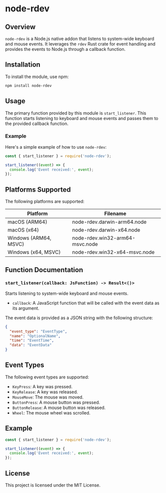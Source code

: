 # node-rdev

## Overview

`node-rdev` is a Node.js native addon that listens to system-wide keyboard and mouse events. It leverages the `rdev` Rust crate for event handling and provides the events to Node.js through a callback function.

## Installation

To install the module, use npm:

```sh
npm install node-rdev
```

## Usage

The primary function provided by this module is `start_listener`. This function starts listening to keyboard and mouse events and passes them to the provided callback function.

### Example

Here's a simple example of how to use `node-rdev`:

```javascript
const { start_listener } = require('node-rdev');

start_listener((event) => {
  console.log('Event received:', event);
});
```

## Platforms Supported

The following platforms are supported:

| Platform              | Filename                        |
| --------------------- | ------------------------------- |
| macOS (ARM64)         | node-rdev.darwin-arm64.node     |
| macOS (x64)           | node-rdev.darwin-x64.node       |
| Windows (ARM64, MSVC) | node-rdev.win32-arm64-msvc.node |
| Windows (x64, MSVC)   | node-rdev.win32-x64-msvc.node   |

## Function Documentation

### `start_listener(callback: JsFunction) -> Result<()>`

Starts listening to system-wide keyboard and mouse events.

- `callback`: A JavaScript function that will be called with the event data as its argument.

The event data is provided as a JSON string with the following structure:

```json
{
  "event_type": "EventType",
  "name": "OptionalName",
  "time": "EventTime",
  "data": "EventData"
}
```

## Event Types

The following event types are supported:

- `KeyPress`: A key was pressed.
- `KeyRelease`: A key was released.
- `MouseMove`: The mouse was moved.
- `ButtonPress`: A mouse button was pressed.
- `ButtonRelease`: A mouse button was released.
- `Wheel`: The mouse wheel was scrolled.

## Example

```javascript
const { start_listener } = require('node-rdev');

start_listener((event) => {
  console.log('Event received:', event);
});
```

## License

This project is licensed under the MIT License.
